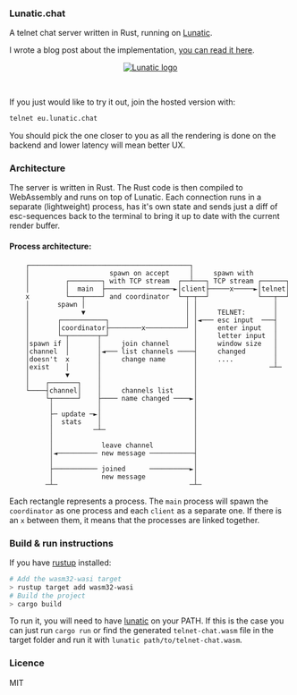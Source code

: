 ### Lunatic.chat

A telnet chat server written in Rust, running on [Lunatic](https://github.com/lunatic-solutions/lunatic).

I wrote a blog post about the implementation,
[you can read it here](https://lunatic.solutions/blog/lunatic-chat/).

<div align="center">
    <a href="#">
        <img src="https://raw.githubusercontent.com/lunatic-solutions/chat/main/assets/ss.png" alt="Lunatic logo">
    </a>
    <p>&nbsp;</p>
</div>

If you just would like to try it out, join the hosted version with:

```bash
telnet eu.lunatic.chat
```

You should pick the one closer to you as all the rendering is done on the backend and lower latency
will mean better UX.

### Architecture

The server is written in Rust. The Rust code is then compiled to WebAssembly and runs on top of
Lunatic. Each connection runs in a separate (lightweight) process, has it's own state and sends
just a diff of esc-sequences back to the terminal to bring it up to date with the current render
buffer.

#### Process architecture:

        ┌────────────────────────────────────────┐
        │                    spawn on accept     │     spawn with
        │         ┌────────┐ with TCP stream  ┌──┴───┐ TCP stream ┌──────┐
        │         │  main  ├─────────────────►│client├─────x─────►│telnet│
        x         └───┬────┘ and coordinator  └─┬─┬──┘            └───┬──┘
        │       spawn │                         │ │                   │
        │             ▼                         │ │     TELNET:       │
        │       ┌───────────┐                   │ │◄─── esc input  ───┤
        │       │coordinator├────────x──────────┘ │     enter input   │
        │       └─┬───────┬─┘                     │     letter input  │
        │spawn if │       │     join channel      │     window size   │
        │channel  │       │◄─── list channels ────┤     changed       │
        │doesn't  x       │     change name       │     ....          │
        │exist    │       │                       │                  ─┴─
        │         ▼       │                       │
        │    ┌───────┐    │                       │
        └────┤channel│    │     channels list     │
             └┬──────┘    ├──── name changed ────►│
              │           │                       │
              ├─ update ─►│                       │
              │  stats    │                       │
              │          ─┴─                      │
              │                                   │
              │            leave channel          │
              │◄────────── new message ───────────┤
              │                                   │
              ├─────────── joined      ──────────►│
              │            new message            │
             ─┴─                                 ─┴─

Each rectangle represents a process. The `main` process will spawn the `coordinator` as one process
and each `client` as a separate one. If there is an `x` between them, it means that the processes
are linked together.

### Build & run instructions

If you have [rustup](https://rustup.rs/) installed:

```bash
# Add the wasm32-wasi target
> rustup target add wasm32-wasi
# Build the project
> cargo build
```

To run it, you will need to have [lunatic](https://github.com/lunatic-solutions/lunatic) on your PATH.
If this is the case you can just run `cargo run` or find the generated `telnet-chat.wasm` file
in the target folder and run it with `lunatic path/to/telnet-chat.wasm`.

### Licence

MIT
